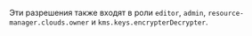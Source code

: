 Эти разрешения также входят в роли `editor`, `admin`, `resource-manager.clouds.owner` и `kms.keys.encrypterDecrypter`.